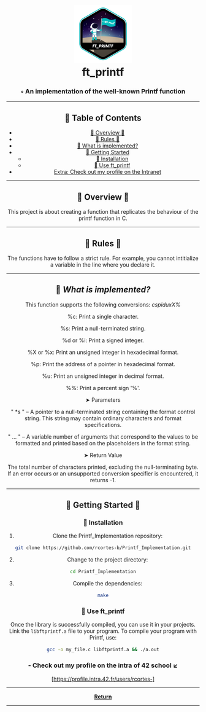 <div align="center">
<h1 align="center">
<img src="https://github.com/mcombeau/mcombeau/blob/main/42_badges/ft_printfe.png" alt="ft_printf 42 project badge"/>
<br>ft_printf</h1>
<h3>◦ An implementation of the well-known Printf function </h3>

---

## 📖 Table of Contents
- [📍 Overview 📍](#-overview-)
- [📍 Rules 📍](#-rules-)
- [🔎 What is implemented?](#-what-is-implemented)
- [🚀 Getting Started](#-getting-started--)
    - [🔧 Installation](#-installation)
    - [🤖 Use ft_printf](#-use-ft_printf)
- [Extra: Check out my profile on the Intranet](#--check-out-my-profile-on-the-intra-of-42-school-%EF%B8%8F)

---

## 📍 Overview 📍

This project is about creating a function that replicates the behaviour of the printf function in C.  


---

## 📍 Rules 📍

The functions have to follow a strict rule. For example, you cannot intitialize a variable in the line where you declare it.


---


## 🔎 _What is implemented?_

This function supports the following conversions: *cspiduxX%*

%c: Print a single character.

%s: Print a null-terminated string.

%d or %i: Print a signed integer.

%X or %x: Print an unsigned integer in hexadecimal format.

%p: Print the address of a pointer in hexadecimal format.

%u: Print an unsigned integer in decimal format.

%%: Print a percent sign '%'.

➤ Parameters

 " *s " – A pointer to a null-terminated string containing the format control string. This string may contain ordinary characters and format specifications.

 " … "  – A variable number of arguments that correspond to the values to be formatted and printed based on the placeholders in the format string.

➤ Return Value

The total number of characters printed, excluding the null-terminating byte. If an error occurs or an unsupported conversion specifier is encountered, it returns -1.

---

## 🚀 Getting Started  🚀 

### 🔧 Installation

1. Clone the Printf_Implementation repository:
```sh
git clone https://github.com/rcortes-b/Printf_Implementation.git
```

2. Change to the project directory:
```sh
cd Printf_Implementation
```

3. Compile the dependencies:
```sh
make
```

### 🤖 Use ft_printf
Once the library is successfully compiled, you can use it in your projects. Link the `libftprintf.a` file to your program.
To compile your program with Printf, use:
```sh
gcc -o my_file.c libftprintf.a && ./a.out
```
### - Check out my profile on the intra of 42 school ↙️
[https://profile.intra.42.fr/users/rcortes-]

---

[**Return**](#Top)

---
